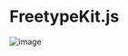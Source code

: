 # FreetypeKit.js


![image](https://user-images.githubusercontent.com/2238211/140015964-4aa413e2-d3f7-41e1-9cb5-980da0caaef6.png)
